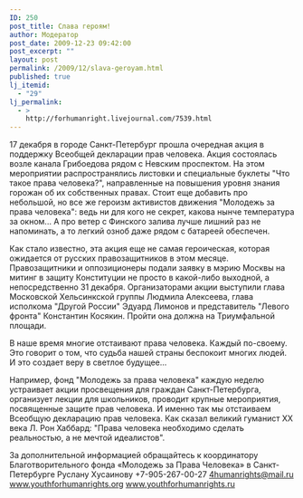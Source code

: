 ```yaml
---
ID: 250
post_title: Слава героям!
author: Модератор
post_date: 2009-12-23 09:42:00
post_excerpt: ""
layout: post
permalink: /2009/12/slava-geroyam.html
published: true
lj_itemid:
  - "29"
lj_permalink:
  - >
    http://forhumanright.livejournal.com/7539.html
---
```

17 декабря в городе Санкт-Петербург прошла очередная акция в поддержку Всеобщей декларации прав человека. Акция состоялась возле канала Грибоедова рядом с Невским проспектом. На этом мероприятии распространялись листовки и специальные буклеты "Что такое права человека?", направленные на повышения уровня знания горожан об их собственных правах. Стоит еще добавить про небольшой, но все же героизм активистов движения "Молодежь за права человека": ведь ни для кого не секрет, какова нынче температура за окном... А про ветер с Финского залива лучше лишний раз не напоминать, а то легкий озноб даже рядом с батареей обеспечен.

Как стало известно, эта акция еще не самая героическая, которая ожидается от русских правозащитников в этом месяце. Правозащитники и оппозиционеры подали заявку в мэрию Москвы на митинг в защиту Конституции не просто в какой-либо выходной, а непосредственно 31 декабря. Организаторами акции выступили глава Московской Хельсинкской группы Людмила Алексеева, глава исполкома "Другой России" Эдуард Лимонов и представитель "Левого фронта" Константин Косякин. Пройти она должна на Триумфальной площади.

В наше время многие отстаивают права человека. Каждый по-своему. Это говорит о том, что судьба нашей страны беспокоит многих людей. И это создает веру в светлое будущее...

Например, фонд "Молодежь за права человека" каждую неделю устраивает акции просвещения для граждан Санкт-Петербурга, организует лекции для школьников, проводит крупные мероприятия, посвященные защите прав человека. И именно так мы отстаиваем Всеобщую декларацию прав человека. Как сказал великий гуманист ХХ века Л. Рон Хаббард: "Права человека необходимо сделать реальностью, а не мечтой идеалистов".

За дополнительной информацией обращайтесь к координатору
Благотворительного фонда «Молодежь за Права Человека» в Санкт-Петербурге
Руслану Хусаинову
+7-905-267-00-27
4humanrights@mail.ru
www.youthforhumanrights.org
www.youthforhumanrights.ru